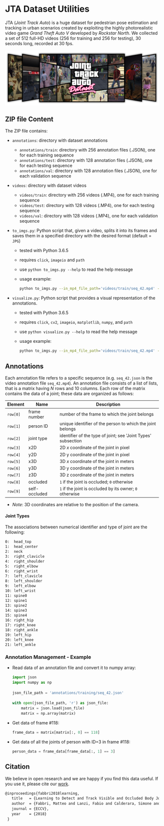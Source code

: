 # JTA Dataset Utilities

JTA (_Joint Track Auto_) is a huge dataset for pedestrian pose estimation and tracking in urban scenarios created by exploiting the highly photorealistic video game *Grand Theft Auto V* developed by *Rockstar North*. 
We collected a set of 512 full-HD videos (256 for training and 256 for testing), 30 seconds long, recorded at 30 fps.

![banner](jta_banner.png)



## ZIP file Content 

The ZIP file contains:
- `annotations`: directory with dataset annotations
    - `annotations/train`: directory with 256 annotation files (.JSON), one for each training sequence
    - `annotations/test`: directory with 128 annotation files (.JSON), one for each testing sequence
    - `annotations/val`: directory with 128 annotation files (.JSON), one for each validation sequence

- `videos`: directory with dataset videos
    - `videos/train`: directory with 256 videos (.MP4), one for each training sequence
    - `videos/test`: directory with 128 videos (.MP4), one for each testing sequence
    - `videos/val`: directory with 128 videos (.MP4), one for each validation sequence

- `to_imgs.py`: Python script that, given a video, splits it into its frames and saves them in a specified directory with the desired format (default = `JPG`)

    - tested with Python 3.6.5

    - requires `click`, `imageio` and `path`

    - use `python to_imgs.py --help` to read the help message

    - usage example: 

        ````bash
        python to_imgs.py --in_mp4_file_path='videos/train/seq_42.mp4' --out_dir_path='frames/seq_42'
        ````

- `visualize.py`: Python script that provides a visual representation of the annotations.

    - tested with Python 3.6.5

    - requires `click`, `cv2`, `imageio`,  `matplotlib`, `numpy`,  and `path`

    - use `python visualize.py --help` to read the help message

    - usage example: 

      ```bash
      python to_imgs.py --in_mp4_file_path='videos/train/seq_42.mp4' --json_file_path='annotations/train/seq_42.json' --out_mp4_file_path='vis_ann/seq_42.mp4'
      ```



## Annotations 

Each annotation file refers to a specific sequence (e.g. `seq_42.json` is the video annotation file `seq_42.mp4`). An annotation file consists of a list of lists, that is a matrix having _N_ rows and 10 columns. Each row of the matrix contains the data of a joint; these data are organized as follows:

| Element  | Name          | Description                                                   |
| -------- | ------------- | ------------------------------------------------------------- |
| `row[0]` | frame number  | number of the frame to which the joint belongs                |
| `row[1]` | person ID     | unique identifier of the person to which the joint belongs    |
| `row[2]` | joint type    | identifier of the type of joint; see 'Joint Types' subsection |
| `row[3]` | x2D           | 2D _x_ coordinate of the joint in pixel                       |
| `row[4]` | y2D           | 2D y coordinate of the joint in pixel                         |
| `row[5]` | x3D           | 3D _x_ coordinate of the joint in meters                      |
| `row[6]` | y3D           | 3D y coordinate of the joint in meters                        |
| `row[7]` | z3D           | 3D z coordinate of the joint in meters                        |
| `row[8]` | occluded      | `1` if the joint is occluded; `0` otherwise                   |
| `row[9]` | self-occluded | `1` if the joint is occluded by its owner; `0` otherwise      |

* _Note_: 3D coordinates are relative to the position of the camera.

#### Joint Types

The associations between numerical identifier and type of joint are the following:

```
0:  head_top
1:  head_center
2:  neck
3:  right_clavicle
4:  right_shoulder
5:  right_elbow
6:  right_wrist
7:  left_clavicle
8:  left_shoulder
9:  left_elbow
10: left_wrist
11: spine0
12: spine1
13: spine2
14: spine3
15: spine4
16: right_hip
17: right_knee
18: right_ankle
19: left_hip
20: left_knee
21: left_ankle
```

### Annotation Management - Example

* Read data of an annotation file and convert it to numpy array:

  ```python
  import json
  import numpy as np
  
  json_file_path = 'annotations/training/seq_42.json'
  
  with open(json_file_path, 'r') as json_file:
      matrix = json.load(json_file)
      matrix = np.array(matrix)
  ```

- Get data of frame #118:

  ```python
  frame_data = matrix[matrix[:, 0] == 118]
  ```

- Get data of all the joints of person with ID=3 in frame #118:

  ```python
  person_data = frame_data[frame_data[:, 1] == 3]
  ```
  
## Citation

We believe in open research and we are happy if you find this data useful. If you use it, please cite our [work](https://arxiv.org/abs/1803.08319).

```latex
@inproceedings{fabbri2018learning,
   title   = {Learning to Detect and Track Visible and Occluded Body Joints in a Virtual World},
   author  = {Fabbri, Matteo and Lanzi, Fabio and Calderara, Simone and Palazzi, Andrea and Vezzani, Roberto and Cucchiara, Rita},
   journal = {ECCV},
   year    = {2018}
 }
```

